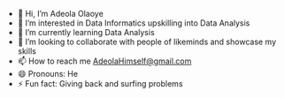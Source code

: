 - 👋 Hi, I’m Adeola Olaoye
- 👀 I’m interested in Data Informatics upskilling into Data Analysis
- 🌱 I’m currently learning Data Analysis
- 💞️ I’m looking to collaborate with people of likeminds and showcase my skills
- 📫 How to reach me AdeolaHimself@gmail.com
- 😄 Pronouns: He
- ⚡ Fun fact: Giving back and surfing problems

<!---
AdeolaHimself/AdeolaHimself is a ✨ special ✨ repository because its `README.md` (this file) appears on your GitHub profile.
You can click the Preview link to take a look at your changes.
--->
